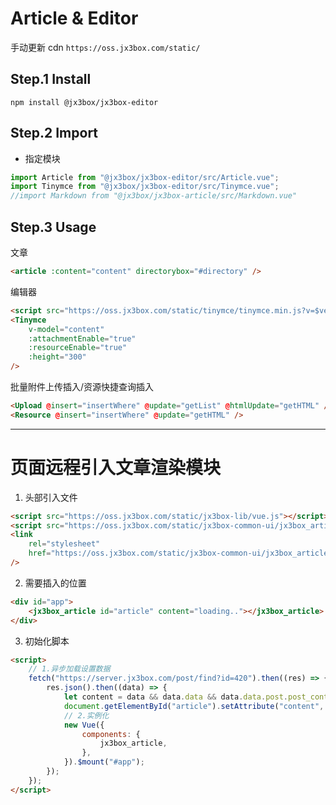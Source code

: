 # Article & Editor

手动更新 cdn `https://oss.jx3box.com/static/`

## Step.1 Install

```
npm install @jx3box/jx3box-editor
```

## Step.2 Import

-   指定模块

```javascript
import Article from "@jx3box/jx3box-editor/src/Article.vue";
import Tinymce from "@jx3box/jx3box-editor/src/Tinymce.vue";
//import Markdown from "@jx3box/jx3box-article/src/Markdown.vue"
```

## Step.3 Usage

文章

```html
<article :content="content" directorybox="#directory" />
```

编辑器

```html
<script src="https://oss.jx3box.com/static/tinymce/tinymce.min.js?v=$version"></script>
<Tinymce
    v-model="content"
    :attachmentEnable="true"
    :resourceEnable="true"
    :height="300"
/>
```

批量附件上传插入/资源快捷查询插入

```html
<Upload @insert="insertWhere" @update="getList" @htmlUpdate="getHTML" />
<Resource @insert="insertWhere" @update="getHTML" />
```

---

# 页面远程引入文章渲染模块

1. 头部引入文件

```html
<script src="https://oss.jx3box.com/static/jx3box-lib/vue.js"></script>
<script src="https://oss.jx3box.com/static/jx3box-common-ui/jx3box_article.umd.min.js"></script>
<link
    rel="stylesheet"
    href="https://oss.jx3box.com/static/jx3box-common-ui/jx3box_article.css"
/>
```

2. 需要插入的位置

```html
<div id="app">
    <jx3box_article id="article" content="loading.."></jx3box_article>
</div>
```

3. 初始化脚本

```html
<script>
    // 1.异步加载设置数据
    fetch("https://server.jx3box.com/post/find?id=420").then((res) => {
        res.json().then((data) => {
            let content = data && data.data && data.data.post.post_content;
            document.getElementById("article").setAttribute("content", content);
            // 2.实例化
            new Vue({
                components: {
                    jx3box_article,
                },
            }).$mount("#app");
        });
    });
</script>
```

